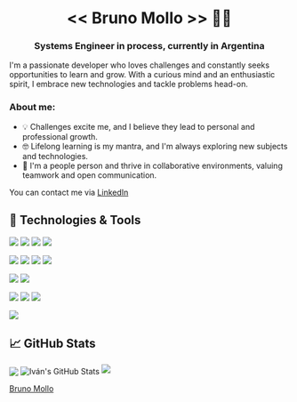 <h1 align="center"><< Bruno Mollo >>  👨‍💻</h1>

<h3 align="center"> Systems Engineer in process, currently in Argentina</h3>

I'm a passionate developer who loves challenges and constantly seeks opportunities
to learn and grow. With a curious mind and an enthusiastic spirit, I embrace new technologies and tackle problems head-on.

### About me:
- 💡 Challenges excite me, and I believe they lead to personal and professional growth.
- 🤓 Lifelong learning is my mantra, and I'm always exploring new subjects and technologies.
- 🤝 I'm a people person and thrive in collaborative environments, valuing teamwork and open communication.

You can contact me via [LinkedIn](https://www.linkedin.com/in/bruno-mollo/)

## 🔧 Technologies & Tools

![](https://img.shields.io/badge/Lang-Python-informational?style=flat&logo=python&logoColor=white&color=2bbc8a)
![](https://img.shields.io/badge/Lang-TypeScript-informational?style=flat&logo=typescript&logoColor=white&color=2bbc8a)
![](https://img.shields.io/badge/☕︎Lang-Java-informational?style=flat&logo=java&logoColor=white&color=2bbc8a)
![](https://img.shields.io/badge/Lang-Csharp-informational?style=flat&logo=csharp&logoColor=white&color=2bbc8a)


![](https://img.shields.io/badge/Framework-Angular-informational?style=flat&logo=angular&logoColor=white&color=2bbc8a)
![](https://img.shields.io/badge/Framework-Vue.js-informational?style=flat&logo=vue.js&logoColor=white&color=2bbc8a)
![](https://img.shields.io/badge/Framework-.Net%20Core-informational?style=flat&logo=.net&logoColor=white&color=2bbc8a)
![](https://img.shields.io/badge/Framework-Spring-informational?style=flat&logo=spring&logoColor=white&color=2bbc8a)

![](https://img.shields.io/badge/database-MySQL-informational?style=flat&logo=mysql&logoColor=white&color=2bbc8a)
![](https://img.shields.io/badge/database-MongoDB-informational?style=flat&logo=mongodb&logoColor=white&color=2bbc8a)

![](https://img.shields.io/badge/Editor-IntelliJ-informational?style=flat&logo=intellijidea&logoColor=white&color=2bbc8a)
![](https://img.shields.io/badge/Editor-VS%20Code-informational?style=flat&logo=visualstudiocode&logoColor=white&color=2bbc8a)
![](https://img.shields.io/badge/Editor-Neovim-informational?style=flat&logo=neovim&logoColor=white&color=2bbc8a)

![](https://img.shields.io/badge/OS-Linux-informational?style=flat&logo=linux&logoColor=white&color=2bbc8a)

## &#x1f4c8; GitHub Stats
<div class="img-container">
  <img align="center" src="https://github-readme-stats.vercel.app/api/top-langs/?username=IvanDec0&&theme=radical&show_icons=true&langs_count=5" />
  <img align="center" src="https://github-readme-stats.vercel.app/api/?username=BrunoMollo&theme=radical&show_icons=true" alt="Iván's GitHub Stats" />
  <img src="https://github-readme-streak-stats.herokuapp.com/?user=BrunoMollo&theme=radical"/> 
<div>

[Bruno Mollo](https://www.linkedin.com/in/bruno-mollo/)


